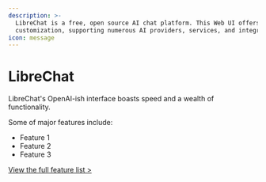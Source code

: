 ```yaml
---
description: >-
  LibreChat is a free, open source AI chat platform. This Web UI offers vast
  customization, supporting numerous AI providers, services, and integrations.
icon: message
---
```


# LibreChat

LibreChat's OpenAI-ish interface boasts speed and a wealth of functionality.&#x20;

Some of major features include:

* Feature 1
* Feature 2
* Feature 3

[View the full feature list >](https://www.librechat.ai/docs/features)



<figure><img src="https://gitbookio.github.io/onboarding-template-images/publish-hero.png" alt=""><figcaption></figcaption></figure>
